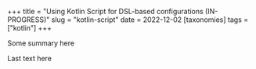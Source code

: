 +++
title = "Using Kotlin Script for DSL-based configurations (IN-PROGRESS)"
slug = "kotlin-script"
date = 2022-12-02
[taxonomies]
tags = ["kotlin"]
+++

Some summary here

<!-- more -->

Last text here